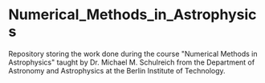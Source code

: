 # Numerical_Methods_in_Astrophysics
Repository storing the work done during the course "Numerical Methods in Astrophysics" taught by Dr. Michael M. Schulreich from the Department of Astronomy and Astrophysics at the Berlin Institute of Technology.
